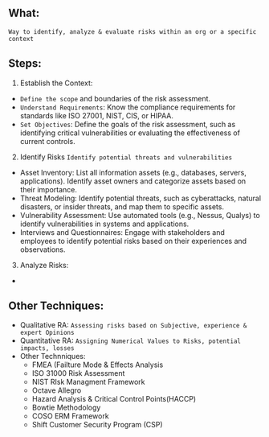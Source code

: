 ## What: 
`Way to identify, analyze & evaluate risks within an org or a specific context`

## Steps:
1. Establish the Context:
- `Define the scope` and boundaries of the risk assessment.
- `Understand Requirements`: Know the compliance requirements for standards like ISO 27001, NIST, CIS, or HIPAA.
- `Set Objectives`: Define the goals of the risk assessment, such as identifying critical vulnerabilities or evaluating the effectiveness of current controls.

2. Identify Risks `Identify potential threats and vulnerabilities`
- Asset Inventory: List all information assets (e.g., databases, servers, applications). Identify asset owners and categorize assets based on their importance.
- Threat Modeling: Identify potential threats, such as cyberattacks, natural disasters, or insider threats, and map them to specific assets.
- Vulnerability Assessment: Use automated tools (e.g., Nessus, Qualys) to identify vulnerabilities in systems and applications.
- Interviews and Questionnaires: Engage with stakeholders and employees to identify potential risks based on their experiences and observations.

3. Analyze Risks:
- 







## Other Techniques:
- Qualitative RA: `Assessing risks based on Subjective, experience & expert Opinions`
- Quantitative RA: `Assigning Numerical Values to Risks, potential impacts, losses`
- Other Technniques:
  - FMEA (Failture Mode & Effects Analysis
  - ISO 31000 Risk Assessment
  - NIST RIsk Managment Framework
  - Octave Allegro
  - Hazard Analysis & Critical Control Points(HACCP)
  - Bowtie Methodology
  - COSO ERM Framework
  - Shift Customer Security Program (CSP)